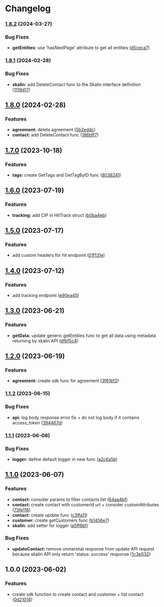 # Changelog

### [1.8.2](https://www.github.com/Karnott/skalin-sdk/compare/v1.8.1...v1.8.2) (2024-03-27)


### Bug Fixes

* **getEntities:** use 'hasNextPage' attribute to get all entities ([d5ceca7](https://www.github.com/Karnott/skalin-sdk/commit/d5ceca7cffc227049e9f66961ceb57d0f8adf29e))

### [1.8.1](https://www.github.com/Karnott/skalin-sdk/compare/v1.8.0...v1.8.1) (2024-02-28)


### Bug Fixes

* **skalin:** add DeleteContact func to the Skalin interface definition ([1119d17](https://www.github.com/Karnott/skalin-sdk/commit/1119d172ab5df1b6c6ebf41b7c20ea9fbff54d35))

## [1.8.0](https://www.github.com/Karnott/skalin-sdk/compare/v1.7.0...v1.8.0) (2024-02-28)


### Features

* **agreement:** delete agreement ([5b2eddc](https://www.github.com/Karnott/skalin-sdk/commit/5b2eddc0d6279c272efc47a5e9c3466e799a328f))
* **contact:** add DeleteContact func ([186bff7](https://www.github.com/Karnott/skalin-sdk/commit/186bff7bba284cf53286aee9c7861c51fc333301))

## [1.7.0](https://www.github.com/Karnott/skalin-sdk/compare/v1.6.0...v1.7.0) (2023-10-18)


### Features

* **tags:** create GetTags and GetTagByID func ([8038241](https://www.github.com/Karnott/skalin-sdk/commit/80382411857d03933e748228932a73fc5b178163))

## [1.6.0](https://www.github.com/Karnott/skalin-sdk/compare/v1.5.0...v1.6.0) (2023-07-19)


### Features

* **tracking:** add CIP in HitTrack struct ([b0ba4eb](https://www.github.com/Karnott/skalin-sdk/commit/b0ba4ebfcd7ad172d2aca320c4be809259660d5b))

## [1.5.0](https://www.github.com/Karnott/skalin-sdk/compare/v1.4.0...v1.5.0) (2023-07-17)


### Features

* add custom headers for hit endpoint ([01f131e](https://www.github.com/Karnott/skalin-sdk/commit/01f131e73bbb501ccc24915c08d366485cdcefcc))

## [1.4.0](https://www.github.com/Karnott/skalin-sdk/compare/v1.3.0...v1.4.0) (2023-07-12)


### Features

* add tracking endpoint ([e90ea45](https://www.github.com/Karnott/skalin-sdk/commit/e90ea45d083c6a8eb1e419144bc5b5cc2fb708d6))

## [1.3.0](https://www.github.com/Karnott/skalin-sdk/compare/v1.2.0...v1.3.0) (2023-06-21)


### Features

* **getData:** update generic getEntities func to get all data using metadata returning by skalin API ([dfbf5c4](https://www.github.com/Karnott/skalin-sdk/commit/dfbf5c4a220a02f3f2c7df206a57d33d73fcfbde))

## [1.2.0](https://www.github.com/Karnott/skalin-sdk/compare/v1.1.2...v1.2.0) (2023-06-19)


### Features

* **agreement:** create sdk func for agreement ([3f61bf2](https://www.github.com/Karnott/skalin-sdk/commit/3f61bf2fc9d824e5186af10abff1eac6f487a7c5))

### [1.1.2](https://www.github.com/Karnott/skalin-sdk/compare/v1.1.1...v1.1.2) (2023-06-15)


### Bug Fixes

* **api:** log body response error fix + do not log body if it contains access_token ([394467d](https://www.github.com/Karnott/skalin-sdk/commit/394467d2221c229780b92c14e6ce049104959f9a))

### [1.1.1](https://www.github.com/Karnott/skalin-sdk/compare/v1.1.0...v1.1.1) (2023-06-08)


### Bug Fixes

* **logger:** define default logger in new func ([a2c6a5b](https://www.github.com/Karnott/skalin-sdk/commit/a2c6a5bab962c0103f5e8f38cec5e39bccfb19f0))

## [1.1.0](https://www.github.com/Karnott/skalin-sdk/compare/v1.0.0...v1.1.0) (2023-06-07)


### Features

* **contact:** consider params to filter contacts list ([64aa4bf](https://www.github.com/Karnott/skalin-sdk/commit/64aa4bf1203d3804f8ac7feb019515260dbf5c4d))
* **contact:** create contact with customerId url + consider customAttributes ([73fe116](https://www.github.com/Karnott/skalin-sdk/commit/73fe116eb48641e87b04452e16492fdf2b2b6d55))
* **contact:** create update func ([c3ffa11](https://www.github.com/Karnott/skalin-sdk/commit/c3ffa1115f973d6b6177b4ce9d667a16c9092aba))
* **customer:** create getCustomers func ([b1456e7](https://www.github.com/Karnott/skalin-sdk/commit/b1456e720ce6413c9b3ff75a56918ea89dc1b54d))
* **skalin:** add setter for logger ([a5ff6bf](https://www.github.com/Karnott/skalin-sdk/commit/a5ff6bf4c1f2b86fd870fbd3508c95274c1a7841))


### Bug Fixes

* **updateContact:** remove unmarshal response from update API request because skalin API only return 'status: success' response ([1c3e032](https://www.github.com/Karnott/skalin-sdk/commit/1c3e03246bba682127782c84bb01f5c80098bec6))

## 1.0.0 (2023-06-02)


### Features

* create sdk function to create contact and customer + list contact ([0d21014](https://www.github.com/Karnott/skalin-sdk/commit/0d21014fae63718ca8acf153c2e8e6a0b84055b6))
